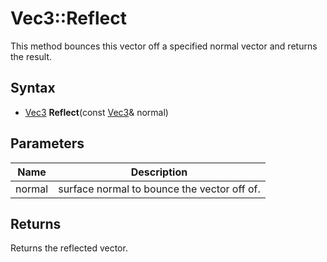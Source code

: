 # Vec3::Reflect #
This method bounces this vector off a specified normal vector and returns the result.

## Syntax ##
- [Vec3](Vec3.md) **Reflect**(const [Vec3](Vec3.md)& normal)

## Parameters ##
| Name | Description |
|-|-|
|normal|surface normal to bounce the vector off of.|

## Returns ##
Returns the reflected vector.
